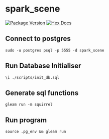 # spark_scene

[![Package Version](https://img.shields.io/hexpm/v/spark_scene)](https://hex.pm/packages/spark_scene)
[![Hex Docs](https://img.shields.io/badge/hex-docs-ffaff3)](https://hexdocs.pm/spark_scene/)


## Connect to postgres

```
sudo -u postgres psql -p 5555 -d spark_scene
```

## Run Database Initialiser

```
\i ./scripts/init_db.sql
```

## Generate sql functions

```
gleam run -m squirrel
```

## Run program
```
source .pg_env && gleam run
```